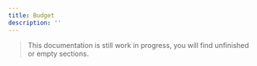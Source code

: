 ```yaml
---
title: Budget
description: ''
---
```


> This documentation is still work in progress, you will find unfinished or empty sections.
